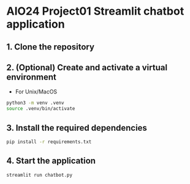 # AIO24 Project01 Streamlit chatbot application
## 1. Clone the repository

## 2. (Optional) Create and activate a virtual environment

* For Unix/MacOS
```bash
python3 -m venv .venv
source .venv/bin/activate
```

## 3. Install the required dependencies
```bash
pip install -r requirements.txt
```

## 4. Start the application
```bash
streamlit run chatbot.py
```

